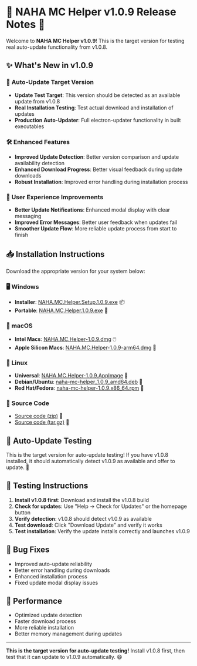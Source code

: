 # 🎉 NAHA MC Helper v1.0.9 Release Notes 🚀

Welcome to **NAHA MC Helper v1.0.9**! This is the target version for testing real auto-update functionality from v1.0.8.

## ✨ What's New in v1.0.9

### 🔧 **Auto-Update Target Version**
- **Update Test Target**: This version should be detected as an available update from v1.0.8
- **Real Installation Testing**: Test actual download and installation of updates
- **Production Auto-Updater**: Full electron-updater functionality in built executables

### 🛠️ **Enhanced Features**
- **Improved Update Detection**: Better version comparison and update availability detection
- **Enhanced Download Progress**: Better visual feedback during update downloads
- **Robust Installation**: Improved error handling during installation process

### 🎨 **User Experience Improvements**
- **Better Update Notifications**: Enhanced modal display with clear messaging
- **Improved Error Messages**: Better user feedback when updates fail
- **Smoother Update Flow**: More reliable update process from start to finish

## 📥 Installation Instructions

Download the appropriate version for your system below:

### 🖥️ Windows
- **Installer**: [NAHA.MC.Helper.Setup.1.0.9.exe](https://github.com/perlytiara/NAHA-MC-Helper/releases/download/v1.0.9/NAHA.MC.Helper.Setup.1.0.9.exe) 📦
- **Portable**: [NAHA.MC.Helper.1.0.9.exe](https://github.com/perlytiara/NAHA-MC-Helper/releases/download/v1.0.9/NAHA.MC.Helper.1.0.9.exe) 💼

### 🍎 macOS
- **Intel Macs**: [NAHA.MC.Helper-1.0.9.dmg](https://github.com/perlytiara/NAHA-MC-Helper/releases/download/v1.0.9/NAHA.MC.Helper-1.0.9.dmg) 🖱️
- **Apple Silicon Macs**: [NAHA.MC.Helper-1.0.9-arm64.dmg](https://github.com/perlytiara/NAHA-MC-Helper/releases/download/v1.0.9/NAHA.MC.Helper-1.0.9-arm64.dmg) 🍏

### 🐧 Linux
- **Universal**: [NAHA.MC.Helper-1.0.9.AppImage](https://github.com/perlytiara/NAHA-MC-Helper/releases/download/v1.0.9/NAHA.MC.Helper-1.0.9.AppImage) 🐧
- **Debian/Ubuntu**: [naha-mc-helper_1.0.9_amd64.deb](https://github.com/perlytiara/NAHA-MC-Helper/releases/download/v1.0.9/naha-mc-helper_1.0.9_amd64.deb) 📀
- **Red Hat/Fedora**: [naha-mc-helper-1.0.9.x86_64.rpm](https://github.com/perlytiara/NAHA-MC-Helper/releases/download/v1.0.9/naha-mc-helper-1.0.9.x86_64.rpm) 🔧

### 📂 Source Code
- [Source code (zip)](https://github.com/perlytiara/NAHA-MC-Helper/archive/refs/tags/v1.0.9.zip) 📜
- [Source code (tar.gz)](https://github.com/perlytiara/NAHA-MC-Helper/archive/refs/tags/v1.0.9.tar.gz) 📜

## 🔄 Auto-Update Testing
This is the target version for auto-update testing! If you have v1.0.8 installed, it should automatically detect v1.0.9 as available and offer to update. 🔔

## 🧪 Testing Instructions
1. **Install v1.0.8 first**: Download and install the v1.0.8 build
2. **Check for updates**: Use "Help → Check for Updates" or the homepage button
3. **Verify detection**: v1.0.8 should detect v1.0.9 as available
4. **Test download**: Click "Download Update" and verify it works
5. **Test installation**: Verify the update installs correctly and launches v1.0.9

## 🐛 Bug Fixes
- Improved auto-update reliability
- Better error handling during downloads
- Enhanced installation process
- Fixed update modal display issues

## 🚀 Performance
- Optimized update detection
- Faster download process
- More reliable installation
- Better memory management during updates

---

**This is the target version for auto-update testing!** Install v1.0.8 first, then test that it can update to v1.0.9 automatically. 😄
